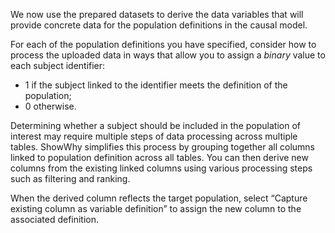 We now use the prepared datasets to derive the data variables that will provide concrete data for the population definitions in the causal model.

For each of the population definitions you have specified, consider how to process the uploaded data in ways that allow you to assign a _binary_ value to each subject identifier:

- 1 if the subject linked to the identifier meets the definition of the population;
- 0 otherwise.

Determining whether a subject should be included in the population of interest may require multiple steps of data processing across multiple tables. ShowWhy simplifies this process by grouping together all columns linked to population definition across all tables. You can then derive new columns from the existing linked columns using various processing steps such as filtering and ranking.

When the derived column reflects the target population, select “Capture existing column as variable definition” to assign the new column to the associated definition.
